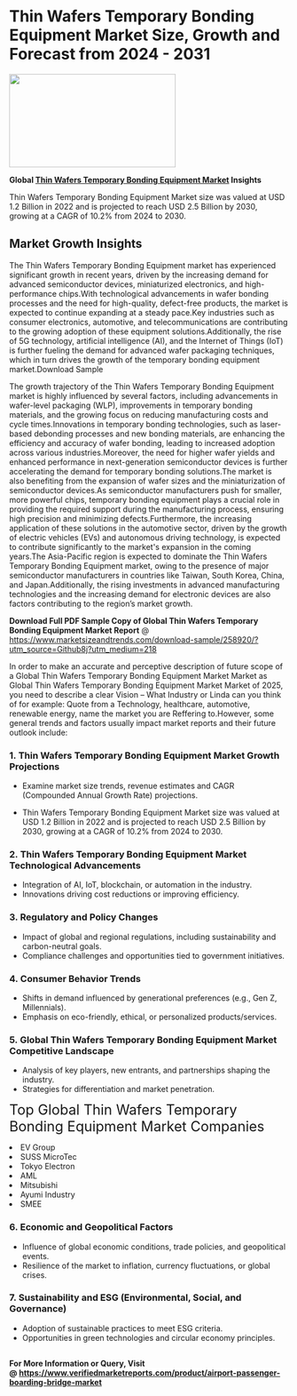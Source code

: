 <H1>Thin Wafers Temporary Bonding Equipment Market Size, Growth and Forecast from 2024 - 2031</H1><img class="aligncenter size-medium wp-image-584254" src="https://thirdeyenews.in/wp-content/uploads/2024/09/Global-Market-Research-300x168.jpeg" alt="" width="300" height="168" /><p><strong>Global&nbsp;<a href="https://www.marketsizeandtrends.com/download-sample/258920/?utm_source=Github8j?utm_medium=218">Thin Wafers Temporary Bonding Equipment Market</a> Insights</strong></p><p>Thin Wafers Temporary Bonding Equipment Market size was valued at USD 1.2 Billion in 2022 and is projected to reach USD 2.5 Billion by 2030, growing at a CAGR of 10.2% from 2024 to 2030.</p><p><h2>Market Growth Insights</h2> <p>The Thin Wafers Temporary Bonding Equipment market has experienced significant growth in recent years, driven by the increasing demand for advanced semiconductor devices, miniaturized electronics, and high-performance chips.With technological advancements in wafer bonding processes and the need for high-quality, defect-free products, the market is expected to continue expanding at a steady pace.Key industries such as consumer electronics, automotive, and telecommunications are contributing to the growing adoption of these equipment solutions.Additionally, the rise of 5G technology, artificial intelligence (AI), and the Internet of Things (IoT) is further fueling the demand for advanced wafer packaging techniques, which in turn drives the growth of the temporary bonding equipment market.Download Sample </p> <p>The growth trajectory of the Thin Wafers Temporary Bonding Equipment market is highly influenced by several factors, including advancements in wafer-level packaging (WLP), improvements in temporary bonding materials, and the growing focus on reducing manufacturing costs and cycle times.Innovations in temporary bonding technologies, such as laser-based debonding processes and new bonding materials, are enhancing the efficiency and accuracy of wafer bonding, leading to increased adoption across various industries.Moreover, the need for higher wafer yields and enhanced performance in next-generation semiconductor devices is further accelerating the demand for temporary bonding solutions.The market is also benefiting from the expansion of wafer sizes and the miniaturization of semiconductor devices.As semiconductor manufacturers push for smaller, more powerful chips, temporary bonding equipment plays a crucial role in providing the required support during the manufacturing process, ensuring high precision and minimizing defects.Furthermore, the increasing application of these solutions in the automotive sector, driven by the growth of electric vehicles (EVs) and autonomous driving technology, is expected to contribute significantly to the market's expansion in the coming years.The Asia-Pacific region is expected to dominate the Thin Wafers Temporary Bonding Equipment market, owing to the presence of major semiconductor manufacturers in countries like Taiwan, South Korea, China, and Japan.Additionally, the rising investments in advanced manufacturing technologies and the increasing demand for electronic devices are also factors contributing to the region’s market growth.</p><p><span class=""><strong>Download Full PDF Sample Copy of Global Thin Wafers Temporary Bonding Equipment Market Report</strong> @ <a href="https://www.marketsizeandtrends.com/download-sample/258920/?utm_source=Github8j?utm_medium=218" target="_blank">https://www.marketsizeandtrends.com/download-sample/258920/?utm_source=Github8j?utm_medium=218</a></span></p><p>In order to make an accurate and perceptive description of future scope of a Global&nbsp;Thin Wafers Temporary Bonding Equipment Market Market as Global&nbsp;Thin Wafers Temporary Bonding Equipment Market Market of 2025, you need to describe a clear Vision &ndash; What Industry or Linda can you think of for example: Quote from a Technology, healthcare, automotive, renewable energy, name the market you are Reffering to.However, some general trends and factors usually impact market reports and their future outlook include:</p><h3>1.&nbsp;<strong>Thin Wafers Temporary Bonding Equipment Market Growth Projections</strong></h3><ul><li>Examine market size trends, revenue estimates and CAGR (Compounded Annual Growth Rate) projections.</li><li><p>Thin Wafers Temporary Bonding Equipment Market size was valued at USD 1.2 Billion in 2022 and is projected to reach USD 2.5 Billion by 2030, growing at a CAGR of 10.2% from 2024 to 2030.</p></li></ul><h3>2.&nbsp;<strong>Thin Wafers Temporary Bonding Equipment Market Technological Advancements</strong></h3><ul><li>Integration of AI, IoT, blockchain, or automation in the industry.</li><li>Innovations driving cost reductions or improving efficiency.</li></ul><h3>3.&nbsp;<strong>Regulatory and Policy Changes</strong></h3><ul><li>Impact of global and regional regulations, including sustainability and carbon-neutral goals.</li><li>Compliance challenges and opportunities tied to government initiatives.</li></ul><h3>4.&nbsp;<strong>Consumer Behavior Trends</strong></h3><ul><li>Shifts in demand influenced by generational preferences (e.g., Gen Z, Millennials).</li><li>Emphasis on eco-friendly, ethical, or personalized products/services.</li></ul><h3>5.&nbsp;<strong>Global Thin Wafers Temporary Bonding Equipment Market Competitive Landscape</strong></h3><ul><li>Analysis of key players, new entrants, and partnerships shaping the industry.</li><li>Strategies for differentiation and market penetration.</li></ul><p data-pm-slice="1 1 []"><span style="color: inherit; font-family: inherit; font-size: 25px;">Top Global Thin Wafers Temporary Bonding Equipment Market Companies</span></p><div class="" data-test-id=""><p><li>EV Group</li><li> SUSS MicroTec</li><li> Tokyo Electron</li><li> AML</li><li> Mitsubishi</li><li> Ayumi Industry</li><li> SMEE</li></p></div><h3>6.&nbsp;<strong>Economic and Geopolitical Factors</strong></h3><ul><li>Influence of global economic conditions, trade policies, and geopolitical events.</li><li>Resilience of the market to inflation, currency fluctuations, or global crises.</li></ul><h3>7.&nbsp;<strong>Sustainability and ESG (Environmental, Social, and Governance)</strong></h3><ul><li>Adoption of sustainable practices to meet ESG criteria.</li><li>Opportunities in green technologies and circular economy principles.</li></ul><h2><strong style="font-size: 14px;">For More Information or Query, Visit @&nbsp;</strong><a style="background-color: #ffffff; font-size: 14px;" href="https://www.marketsizeandtrends.com/report/thin-wafers-temporary-bonding-equipment-market/" target="_blank">https://www.verifiedmarketreports.com/product/airport-passenger-boarding-bridge-market</a></h2>
